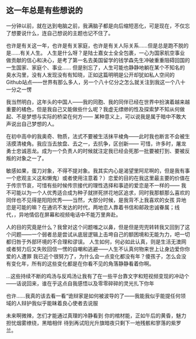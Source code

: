 ## 这一年总是有些想说的
一分钟以前，就在达到电脑之前，我满脑子都是向后缩短恶化，可是现在，不仅忘了想要说什么，连自己想说的主题也记不住了。

也许是有关这一年，也许是有关家庭，也许是有关人际关系……但是总是跑不脱的是……有关人生。
人生是什么呀？是陆士嘉女士全全包裹，一心为国家航空事业做贡献的信心和决心，是考了第一名去美国留学的钱学森先生冲破重重阻碍回国的一生国家、家庭个、事业……
但是别忘了，人生可能也静静地躺在某个不知名的臭水沟里，没有人发现没有有知晓，正如这篇明明是公开却犹如私人空间的Github站点——世界有那么多人，另一个八十亿分之怎么就关注到我这一个八十一分之一愣

我当然明白，这年头的中国人——我的同胞、我的同伴已经在世界中扮演着越来越重要的橘色，但是我自己又能做些什么呢？我虚无缥缈的性及探索梦不知从何做起、不是梦想与实际的桥梁在何方——
某种意义上，可以说我是属于暗中不敢大声说出自己梦想的人。

在初中高中的我奥奇、物质，法式不要被生活抹平棱角——此时我也断言不会被生活摸清棱角。我应当去放盘、去之一，去抗争，区创新——
可惜，许多时，屠龙勇士忠诚恶龙。成为一个负责人的时候就注定我已经会死那一批要被打到、要被反叛的对象之一了。

敏感如果，蛋刀对象，不得不提对象。我其实内心是渴望里阿尼啊的，但是我有事一个悲观主义这和懒鬼）或者使用注意着？）恋爱的目的在我这里最主要的价值在于传宗节哀，可惜有些时候传宗接代的理性选择和事迹的爱恋是不一样的——
我不可能以为一个人优秀适合成为种子就拼死拼花地区追求，同时我那额那么喜欢的同伴也不见得是阳阳优秀——当然，大部分时候，是我背不上我喜欢的女孩
异地恋是可能的嘛？在通讯不发达的时代，两地恋人靠着书信和邮政忠诚眷属；线代，，异地情侣在屏幕和视频电话中不能万里奔赴。

人的目的究竟是什么？我曾对这个问题嗤之以鼻，但是但是兜兜转转我又回到了这个问题——一个弱者总是尝试从底层逻辑上击垮自己的额困境和无能为力，吧一切都归咎于外部环境的不合理和谬误。
人生如何，何必如此认真，则是生活无澳网或者努力后又失败回信一愣的自嘲和逃避——人生不认真何物来世上让身边爱你你爱的人遭罪
我已近个很努力了，为什么会一点变化都没有年？傻孩子，怎么会没有变化年，所有的这些变化都是在你看不见的角落静静看着你啊。

…这些持续不断的鸡汤与反鸡汤让我有了在一些平台靠文字和短视频变现的冲动个——话说回来，谁在乎这点自我感悟以及零零碎碎的灵光扎下你年

也许……我真的该去看一看“诡辩家是如何被波导的了——我能我似乎能提任何领域的人辩护我似乎能昧着良心使者去说服

未来啊微辣，怎们才能通过真理的冷静看到 你的棺材能，正如午后的黄昏，魅力担忧烟雾缭绕，黑暗相伴
待到再试阳光升旗暗夜只剩下一地残骸和寥落的紫罗兰。
